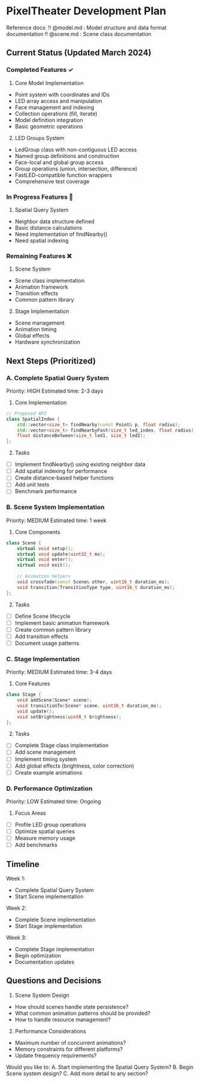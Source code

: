 # PixelTheater Development Plan

Reference docs:
‼️ @model.md : Model structure and data format documentation
‼️ @scene.md : Scene class documentation

## Current Status (Updated March 2024)

### Completed Features ✓

1. Core Model Implementation
- Point system with coordinates and IDs
- LED array access and manipulation
- Face management and indexing
- Collection operations (fill, iterate)
- Model definition integration
- Basic geometric operations

2. LED Groups System
- LedGroup class with non-contiguous LED access
- Named group definitions and construction
- Face-local and global group access
- Group operations (union, intersection, difference)
- FastLED-compatible function wrappers
- Comprehensive test coverage

### In Progress Features 🚧

1. Spatial Query System
- Neighbor data structure defined
- Basic distance calculations
- Need implementation of findNearby()
- Need spatial indexing

### Remaining Features ❌

1. Scene System
- Scene class implementation
- Animation framework
- Transition effects
- Common pattern library

2. Stage Implementation
- Scene management
- Animation timing
- Global effects
- Hardware synchronization

## Next Steps (Prioritized)

### A. Complete Spatial Query System
Priority: HIGH
Estimated time: 2-3 days

1. Core Implementation
```cpp
// Proposed API
class SpatialIndex {
    std::vector<size_t> findNearby(const Point& p, float radius);
    std::vector<size_t> findNearbyFast(size_t led_index, float radius);
    float distanceBetween(size_t led1, size_t led2);
};
```

2. Tasks
- [ ] Implement findNearby() using existing neighbor data
- [ ] Add spatial indexing for performance
- [ ] Create distance-based helper functions
- [ ] Add unit tests
- [ ] Benchmark performance

### B. Scene System Implementation
Priority: MEDIUM
Estimated time: 1 week

1. Core Components
```cpp
class Scene {
    virtual void setup();
    virtual void update(uint32_t ms);
    virtual void enter();
    virtual void exit();
    
    // Animation helpers
    void crossfade(const Scene& other, uint16_t duration_ms);
    void transition(TransitionType type, uint16_t duration_ms);
};
```

2. Tasks
- [ ] Define Scene lifecycle
- [ ] Implement basic animation framework
- [ ] Create common pattern library
- [ ] Add transition effects
- [ ] Document usage patterns

### C. Stage Implementation
Priority: MEDIUM
Estimated time: 3-4 days

1. Core Features
```cpp
class Stage {
    void addScene(Scene* scene);
    void transitionTo(Scene* scene, uint16_t duration_ms);
    void update();
    void setBrightness(uint8_t brightness);
};
```

2. Tasks
- [ ] Complete Stage class implementation
- [ ] Add scene management
- [ ] Implement timing system
- [ ] Add global effects (brightness, color correction)
- [ ] Create example animations

### D. Performance Optimization
Priority: LOW
Estimated time: Ongoing

1. Focus Areas
- [ ] Profile LED group operations
- [ ] Optimize spatial queries
- [ ] Measure memory usage
- [ ] Add benchmarks

## Timeline

Week 1:
- Complete Spatial Query System
- Start Scene implementation

Week 2:
- Complete Scene implementation
- Start Stage implementation

Week 3:
- Complete Stage implementation
- Begin optimization
- Documentation updates

## Questions and Decisions

1. Scene System Design
- How should scenes handle state persistence?
- What common animation patterns should be provided?
- How to handle resource management?

2. Performance Considerations
- Maximum number of concurrent animations?
- Memory constraints for different platforms?
- Update frequency requirements?

Would you like to:
A. Start implementing the Spatial Query System?
B. Begin Scene system design?
C. Add more detail to any section?
